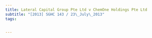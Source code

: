 ```yaml
---
title: Lateral Capital Group Pte Ltd v ChemOne Holdings Pte Ltd 
subtitle: "[2013] SGHC 143 / 23\_July\_2013"
tags:


---
```


